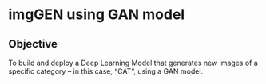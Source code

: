 # imgGEN using GAN model
## Objective
To build and deploy a Deep Learning Model that generates new images of a specific category
– in this case, “CAT”, using a GAN model.
